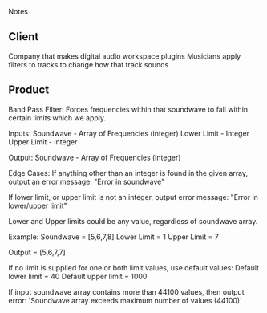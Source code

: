 Notes

## Client
Company that makes digital audio workspace plugins
Musicians apply filters to tracks to change how that track sounds

## Product
Band Pass Filter:
Forces frequencies within that soundwave to fall within certain limits which we
 apply.

Inputs:
Soundwave - Array of Frequencies (integer)
Lower Limit - Integer
Upper Limit - Integer


Output:
Soundwave - Array of Frequencies (integer)

Edge Cases:
If anything other than an integer is found in the given array, output an error message:
"Error in soundwave"

If lower limit, or upper limit is not an integer, output error message:
"Error in lower/upper limit"

Lower and Upper limits could be any value, regardless of soundwave array.

Example:
Soundwave = [5,6,7,8]
Lower Limit = 1
Upper Limit = 7

Output = [5,6,7,7]

If no limit is supplied for one or both limit values, use default values:
Default lower limit = 40
Default upper limit = 1000

If input soundwave array contains more than 44100 values, then output error:
'Soundwave array exceeds maximum number of values (44100)'
